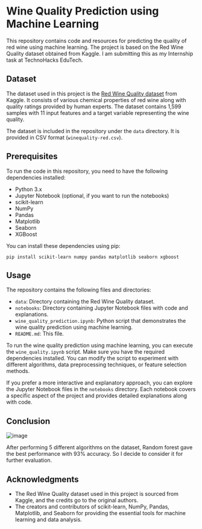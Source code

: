 # Wine Quality Prediction using Machine Learning

This repository contains code and resources for predicting the quality of red wine using machine learning. The project is based on the Red Wine Quality dataset obtained from Kaggle. I am submitting this as my Internship task at TechnoHacks EduTech.

## Dataset

The dataset used in this project is the [Red Wine Quality dataset](https://www.kaggle.com/uciml/red-wine-quality-cortez-et-al-2009) from Kaggle. It consists of various chemical properties of red wine along with quality ratings provided by human experts. The dataset contains 1,599 samples with 11 input features and a target variable representing the wine quality. 

The dataset is included in the repository under the `data` directory. It is provided in CSV format (`winequality-red.csv`).

## Prerequisites

To run the code in this repository, you need to have the following dependencies installed:

- Python 3.x
- Jupyter Notebook (optional, if you want to run the notebooks)
- scikit-learn
- NumPy
- Pandas
- Matplotlib
- Seaborn
- XGBoost

You can install these dependencies using pip:

```
pip install scikit-learn numpy pandas matplotlib seaborn xgboost
```

## Usage

The repository contains the following files and directories:

- `data`: Directory containing the Red Wine Quality dataset.
- `notebooks`: Directory containing Jupyter Notebook files with code and explanations.
- `wine_quality_prediction.ipynb`: Python script that demonstrates the wine quality prediction using machine learning.
- `README.md`: This file.

To run the wine quality prediction using machine learning, you can execute the `wine_quality.ipynb` script. Make sure you have the required dependencies installed. You can modify the script to experiment with different algorithms, data preprocessing techniques, or feature selection methods.

If you prefer a more interactive and explanatory approach, you can explore the Jupyter Notebook files in the `notebooks` directory. Each notebook covers a specific aspect of the project and provides detailed explanations along with code.

## Conclusion
![image](https://github.com/DiptiSanap/wine-quality-prediction/assets/107847530/34d4816f-1e22-473e-a624-48b19c21fc9d)

After performing 5 different algorithms on the dataset, Random forest gave the best performance with 93% accuracy. So I decide to consider it for further evaluation.

## Acknowledgments

- The Red Wine Quality dataset used in this project is sourced from Kaggle, and the credits go to the original authors.
- The creators and contributors of scikit-learn, NumPy, Pandas, Matplotlib, and Seaborn for providing the essential tools for machine learning and data analysis.
